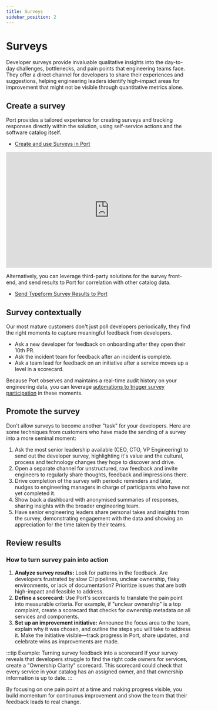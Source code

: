 ```yaml
---
title: Surveys
sidebar_position: 2
---
```


# Surveys

Developer surveys provide invaluable qualitative insights into the day-to-day challenges, bottlenecks, and pain points that engineering teams face. They offer a direct channel for developers to share their experiences and suggestions, helping engineering leaders identify high-impact areas for improvement that might not be visible through quantitative metrics alone.

## Create a survey

Port provides a tailored experience for creating surveys and tracking responses directly within the solution, using self-service actions and the software catalog itself.

- [Create and use Surveys in Port](/guides/all/create-and-use-surveys-in-your-portal)

<iframe
  width="560"
  height="315"
  src="https://www.youtube.com/embed/TJo0FXoEIiE"
  title="Create Surveys"
  frameborder="0"
  allow="accelerometer; autoplay; clipboard-write; encrypted-media; gyroscope; picture-in-picture"
  allowfullscreen
></iframe>

Alternatively, you can leverage third-party solutions for the survey front-end, and send results to Port for correlation with other catalog data.

- [Send Typeform Survey Results to Port](/guides/all/send-typeform-survey-results-to-port)


## Survey contextually

Our most mature customers don't just poll developers periodically, they find the right moments to capture meaningful feedback from developers.

- Ask a new developer for feedback on onboarding after they open their 10th PR.
- Ask the incident team for feedback after an incident is complete.
- Ask a team lead for feedback on an initiative after a service moves up a level in a scorecard.

Because Port observes and maintains a real-time audit history on your engineering data, you can leverage [automations to trigger survey participation](/actions-and-automations/define-automations/) in these moments.


## Promote the survey

Don't allow surveys to become another "task" for your developers. Here are some techniques from customers who have made the sending of a survey into a more seminal moment:

1. Ask the most senior leadership available (CEO, CTO, VP Engineering) to send out the developer survey, highlighting it's value and the cultural, process and technology changes they hope to discover and drive.
2. Open a separate channel for unstructured, raw feedback and invite engineers to regularly share thoughts, feedback and impressions there.
3. Drive completion of the survey with periodic reminders and later, nudges to engineering managers in charge of participants who have not yet completed it.
4. Show back a dashboard with anonymised summaries of responses, sharing insights with the broader engineering team.
5. Have senior engineering leaders share personal takes and insights from the survey, demonstrating engagement with the data and showing an appreciation for the time taken by their teams.

## Review results

### How to turn survey pain into action

1. **Analyze survey results:** Look for patterns in the feedback. Are developers frustrated by slow CI pipelines, unclear ownership, flaky environments, or lack of documentation? Prioritize issues that are both high-impact and feasible to address.
2. **Define a scorecard:** Use Port's scorecards to translate the pain point into measurable criteria. For example, if "unclear ownership" is a top complaint, create a scorecard that checks for ownership metadata on all services and components.
3. **Set up an improvement initiative:** Announce the focus area to the team, explain why it was chosen, and outline the steps you will take to address it. Make the initiative visible—track progress in Port, share updates, and celebrate wins as improvements are made.

:::tip Example: Turning survey feedback into a scorecard
If your survey reveals that developers struggle to find the right code owners for services, create a "Ownership Clarity" scorecard. This scorecard could check that every service in your catalog has an assigned owner, and that ownership information is up to date.
:::

By focusing on one pain point at a time and making progress visible, you build momentum for continuous improvement and show the team that their feedback leads to real change.